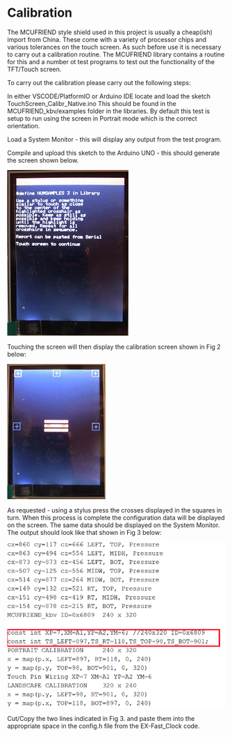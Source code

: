 # Calibration

The MCUFRIEND style shield used in this project is usually a cheap(ish) import from China.  These come with a variety of processor chips and various tolerances on the touch screen.  As such before use it is necessary to carry out a calibration routine.  The MCUFRIEND library contains a routine for this and a number ot test programs to test out the functionality of the TFT/Touch screen.

To carry out the calibration please carry out the following steps:

In either VSCODE/PlatformIO or Arduino IDE locate and load the sketch TouchScreen_Calibr_Native.ino  This should be found in the MCUFRIEND_kbv/examples folder in the libraries.  By default this test is setup to run using the screen in Portrait mode which is the correct orientation.

Load a System Monitor - this will display any output from the test program.

Compile and upload this sketch to the Arduino UNO - this should generate the screen shown below.

![Fig 1.](/_static/images/ex-fastclock/FIG1.png)

Touching the screen will then display the calibration screen shown in Fig 2 below:

![Fig 2.](/_static/images/ex-fastclock/FIG2.png)

As requested - using a stylus press the crosses displayed in the squares in turn.  When this process is complete the configuration data will be displayed on the screen.  The same data should be displayed on the System Monitor.  The output should look like that shown in Fig 3 below:

![Fig 4](/_static/images/ex-fastclock/FIG4.png)

Cut/Copy the two lines indicated in Fig 3. and paste them into the appropriate space in the config.h file from the EX-Fast_Clock code.

